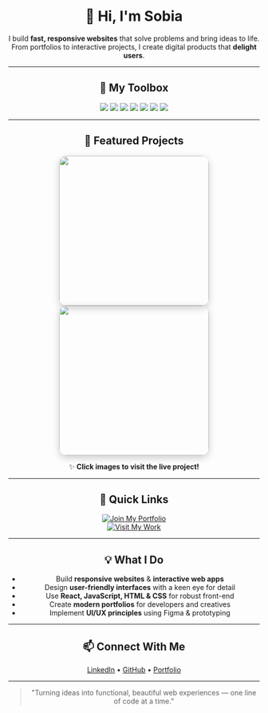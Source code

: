 <div align="center">

# 👋 Hi, I'm Sobia
I build **fast, responsive websites** that solve problems and bring ideas to life.  
From portfolios to interactive projects, I create digital products that **delight users**.

---

## 🌟 My Toolbox
<p align="center">
  <img src="https://img.shields.io/badge/React-20232A?style=for-the-badge&logo=react&logoColor=61DAFB" />
  <img src="https://img.shields.io/badge/JavaScript-F7DF1E?style=for-the-badge&logo=javascript&logoColor=black" />
  <img src="https://img.shields.io/badge/HTML5-E34F26?style=for-the-badge&logo=html5&logoColor=white" />
  <img src="https://img.shields.io/badge/CSS3-1572B6?style=for-the-badge&logo=css3&logoColor=white" />
  <img src="https://img.shields.io/badge/Figma-F24E1E?style=for-the-badge&logo=figma&logoColor=white" />
  <img src="https://img.shields.io/badge/GitHub-181717?style=for-the-badge&logo=github&logoColor=white" />
  <img src="https://img.shields.io/badge/WordPress-21759B?style=for-the-badge&logo=wordpress&logoColor=white" />
</p>

---

## 📂 Featured Projects

<p align="center">
  <a href="https://sobia-portfolio.netlify.app" target="_blank">
    <img src="https://github.com/user-attachments/assets/d7044ac9-af8c-4f77-80b9-37bf54c5adf5" width="300" style="border-radius:15px; box-shadow:0 5px 15px rgba(0,0,0,0.2);" />
  </a>
  <a href="https://sobia-portfolio.netlify.app" target="_blank">
    <img src="https://github.com/user-attachments/assets/9ccfa2c4-1fa8-4852-bd80-1a4c87a4e690" width="300" style="border-radius:15px; box-shadow:0 5px 15px rgba(0,0,0,0.2);" />
  </a>
</p>

✨ **Click images to visit the live project!**

---

## 🔗 Quick Links

[![Join My Portfolio](https://img.shields.io/badge/Join%20Portfolio-🚀-blue?style=for-the-badge)](https://tally.so/r/3yalkg)  
[![Visit My Work](https://img.shields.io/badge/Portfolio-View-green?style=for-the-badge)](https://sobia-portfolio.netlify.app)

---

## 💡 What I Do

- Build **responsive websites** & **interactive web apps**
- Design **user-friendly interfaces** with a keen eye for detail
- Use **React, JavaScript, HTML & CSS** for robust front-end
- Create **modern portfolios** for developers and creatives
- Implement **UI/UX principles** using Figma & prototyping

---

## 📫 Connect With Me
<p align="center">
  <a href="https://www.linkedin.com/in/sobia-soomro/" target="_blank">LinkedIn</a> • 
  <a href="https://github.com/sobia-soomro" target="_blank">GitHub</a> • 
  <a href="https://sobia-portfolio.netlify.app" target="_blank">Portfolio</a>
</p>

---

> "Turning ideas into functional, beautiful web experiences — one line of code at a time."  
</div>






